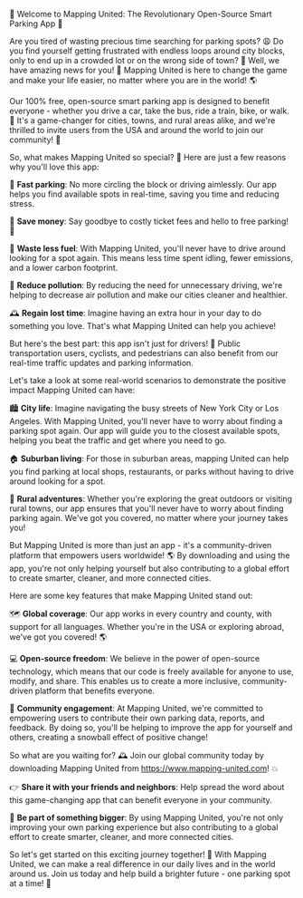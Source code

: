 🚀 Welcome to Mapping United: The Revolutionary Open-Source Smart Parking App 🚀

Are you tired of wasting precious time searching for parking spots? 😩 Do you find yourself getting frustrated with endless loops around city blocks, only to end up in a crowded lot or on the wrong side of town? 🤯 Well, we have amazing news for you! 🎉 Mapping United is here to change the game and make your life easier, no matter where you are in the world! 🌎

Our 100% free, open-source smart parking app is designed to benefit everyone - whether you drive a car, take the bus, ride a train, bike, or walk. 💪 It's a game-changer for cities, towns, and rural areas alike, and we're thrilled to invite users from the USA and around the world to join our community! 🌟

So, what makes Mapping United so special? 🤔 Here are just a few reasons why you'll love this app:

📍 **Fast parking**: No more circling the block or driving aimlessly. Our app helps you find available spots in real-time, saving you time and reducing stress.

💸 **Save money**: Say goodbye to costly ticket fees and hello to free parking! 🎉

🚗 **Waste less fuel**: With Mapping United, you'll never have to drive around looking for a spot again. This means less time spent idling, fewer emissions, and a lower carbon footprint.

💪 **Reduce pollution**: By reducing the need for unnecessary driving, we're helping to decrease air pollution and make our cities cleaner and healthier.

🕰️ **Regain lost time**: Imagine having an extra hour in your day to do something you love. That's what Mapping United can help you achieve!

But here's the best part: this app isn't just for drivers! 🚗 Public transportation users, cyclists, and pedestrians can also benefit from our real-time traffic updates and parking information.

Let's take a look at some real-world scenarios to demonstrate the positive impact Mapping United can have:

🏙️ **City life**: Imagine navigating the busy streets of New York City or Los Angeles. With Mapping United, you'll never have to worry about finding a parking spot again. Our app will guide you to the closest available spots, helping you beat the traffic and get where you need to go.

🏠 **Suburban living**: For those in suburban areas, mapping United can help you find parking at local shops, restaurants, or parks without having to drive around looking for a spot.

🌄 **Rural adventures**: Whether you're exploring the great outdoors or visiting rural towns, our app ensures that you'll never have to worry about finding parking again. We've got you covered, no matter where your journey takes you!

But Mapping United is more than just an app - it's a community-driven platform that empowers users worldwide! 🌎 By downloading and using the app, you're not only helping yourself but also contributing to a global effort to create smarter, cleaner, and more connected cities.

Here are some key features that make Mapping United stand out:

🗺️ **Global coverage**: Our app works in every country and county, with support for all languages. Whether you're in the USA or exploring abroad, we've got you covered! 🌎

💻 **Open-source freedom**: We believe in the power of open-source technology, which means that our code is freely available for anyone to use, modify, and share. This enables us to create a more inclusive, community-driven platform that benefits everyone.

🤝 **Community engagement**: At Mapping United, we're committed to empowering users to contribute their own parking data, reports, and feedback. By doing so, you'll be helping to improve the app for yourself and others, creating a snowball effect of positive change!

So what are you waiting for? 🕰️ Join our global community today by downloading Mapping United from https://www.mapping-united.com! 💥

👉 **Share it with your friends and neighbors**: Help spread the word about this game-changing app that can benefit everyone in your community.

🌟 **Be part of something bigger**: By using Mapping United, you're not only improving your own parking experience but also contributing to a global effort to create smarter, cleaner, and more connected cities.

So let's get started on this exciting journey together! 🚀 With Mapping United, we can make a real difference in our daily lives and in the world around us. Join us today and help build a brighter future - one parking spot at a time! 💫